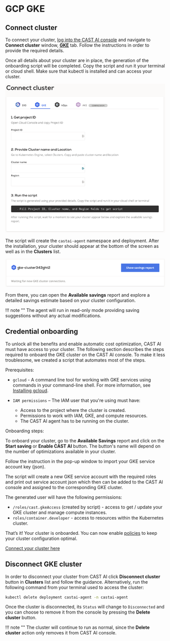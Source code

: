 # GCP GKE

## Connect cluster

To connect your cluster, [log into the CAST AI console](https://console.cast.ai/external-clusters/new) and navigate to **Connect cluster** window, [**GKE**](https://console.cast.ai/external-clusters/new#gke) tab. Follow the instructions in order to provide the required details.

Once all details about your cluster are in place, the generation of the onboarding script will be completed. Copy the script and run it your terminal or cloud shell. Make sure that kubectl is installed and can access your cluster.

![img.png](../../screenshots/connect-gke-1.png)

The script will create the `castai-agent` namespace and deployment. After the installation, your cluster should appear at the bottom of the screen as well as in the **Clusters** list.

![img.png](../../screenshots/connect-gke-2.png)

From there, you can open the **Available savings** report and explore a detailed savings estimate based on your cluster configuration.

!!! note ""
    The agent will run in read-only mode providing saving suggestions without any actual modifications.

## Credential onboarding

To unlock all the benefits and enable automatic cost optimization, CAST AI must have access to your cluster. The following
section describes the steps required to onboard the GKE cluster on the CAST AI console. To make it less troublesome, we created
a script that automates most of the steps.

Prerequisites:

- `gcloud` - A command line tool for working with GKE services using commands in your command-line shell. For more
  information, see [Installing gcloud](https://cloud.google.com/sdk/docs/install).

- `IAM permissions` – The IAM user that you're using must have:
    - Access to the project where the cluster is created.
    - Permissions to work with IAM, GKE, and compute resources.
    - The CAST AI agent has to be running on the cluster.

Onboarding steps:

To onboard your cluster, go to the **Available Savings** report and click on the **Start saving** or **Enable CAST AI** button. The button's name will depend on the number of optimizations available in your cluster.

Follow the instruction in the pop-up window to import your GKE service account key (json).

The script will create a new GKE service account with the required roles and print out service account json which then can be added to the CAST AI console and assigned to the corresponding GKE cluster.

The generated user will have the following permissions:

- `/roles/cast.gkeAccess` (created by script) - access to get / update your GKE cluster and manage compute instances.
- `roles/container.developer` - access to resources within the Kubernetes cluster.

That’s it! Your cluster is onboarded. You can now enable [policies](https://docs.cast.ai/console-overview/policies/) to keep your cluster configuration optimal.

[Connect your cluster here](https://console.cast.ai/external-clusters/new#gke)

## Disconnect GKE cluster

In order to disconnect your cluster from CAST AI click **Disconnect cluster** button in **Clusters** list and follow the guidance. Alternatively, run the following command from your terminal used to access the cluster:

```bash
kubectl delete deployment castai-agent -n castai-agent
```

Once the cluster is disconnected, its `Status` will change to `Disconnected` and you can choose to remove it from the console by pressing the **Delete cluster** button.

!!! note ""
    The cluster will continue to run as normal, since the **Delete cluster** action only removes it from CAST AI console.
